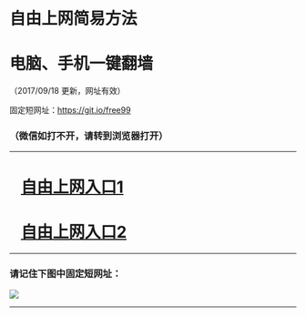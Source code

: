 ﻿# 自由上网简易方法

# 电脑、手机一键翻墙

（2017/09/18 更新，网址有效）

固定短网址：https://git.io/free99

### （微信如打不开，请转到浏览器打开）


***





# &nbsp;&nbsp; <a href="http://ft653732212.fwq-tz1005.info/fwqtz01.html?t=091800132316 " target="_blank">自由上网入口1</a>
# &nbsp;&nbsp; <a href="http://ft79412851.fwq-tz1006.info/fwqtz02.html?t=091800113139 " target="_blank">自由上网入口2</a>
***

### 请记住下图中固定短网址：

<img src="https://s3-us-west-2.amazonaws.com/fwq-1001/yjfq-20170905okok.png" /> 


***

